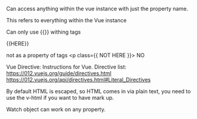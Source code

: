 Can access anything within the vue instance with just the property name.

This refers to everything within the Vue instance

Can only use {{}} withing tags <p>{{HERE}}</p> not as a property of tags <p class={{ NOT HERE }}> NO </p>

Vue Directive: Instructions for Vue.
Directive list: https://012.vuejs.org/guide/directives.html
https://012.vuejs.org/api/directives.html#Literal_Directives

By default HTML is escaped, so HTML comes in via plain text, you need to use the v-html if you want to have mark up.

Watch object can work on any property.
